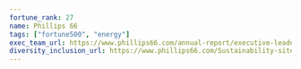 ```yaml
---
fortune_rank: 27
name: Phillips 66
tags: ["fortune500", "energy"]
exec_team_url: https://www.phillips66.com/annual-report/executive-leadership-team
diversity_inclusion_url: https://www.phillips66.com/Sustainability-site/Documents/InclusionDiversity-Brochure.pdf
---
```

